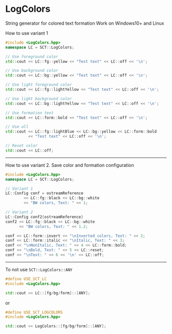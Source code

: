 # LogColors

String generator for colored text formation
Work on Windows10+ and Linux

How to use variant 1
```cpp
#include <LogColors.hpp>
namespace LC = SCT::LogColors;

// Use foreground color
std::cout << LC::fg::yellow << "Test text" << LC::off << '\n';

// Use background color
std::cout << LC::bg::yellow << "Test text" << LC::off << '\n';

// Use light foreground color
std::cout << LC::fg::lightYellow << "Test text" << LC::off << '\n';

// Use light background color
std::cout << LC::bg::lightYellow << "Test text" << LC::off << '\n';

// Use formation text
std::cout << LC::form::bold << "Test text" << LC::off << '\n';

// Use all
std::cout << LC::fg::lightBlue << LC::bg::yellow << LC::form::bold
		  << "Test text" << LC::off << '\n';

// Reset color
std::cout << LC::off;
```
---
How to use variant 2. Save color and formation configuration
```cpp
#include <LogColors.hpp>
namespace LC = SCT::LogColors;

// Variant 1
LC::Config conf = ostreamReference 
		<< LC::fg::black << LC::bg::white
		<< "BW colors, Text: " << 1;

// Variant 2
LC::Config conf2{ostreamReference}
conf2 << LC::fg::black << LC::bg::white
	  << "BW colors, Text: " << 1.2;

conf << LC::form::invert << "\nInverted colors, Text: " << 2;
conf << LC::form::italic << "\nItalic, Text: " << 3;
conf << "\nNonItalic, Text: " << 4 << LC::form::bold;
conf << "\nBold, Text: " << 5 << LC::reset;
conf << "\nText: " << 6 << '\n' << LC::off;
```
---
To not use ``SCT::LogColors::ANY``
```cpp
#define USE_SCT_LC
#include <LogColors.hpp>

std::cout << LC::[fg/bg/form]::[ANY];
```
or
```cpp
#define USE_SCT_LOGCOLORS
#include <LogColors.hpp>

std::cout << LogColors::[fg/bg/form]::[ANY];
```
